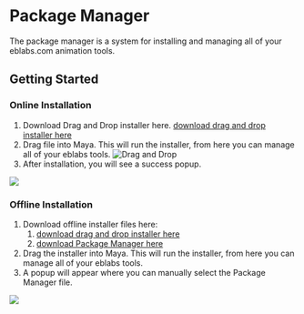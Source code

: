 
# Package Manager
The package manager is a system for installing and managing all of your eblabs.com animation tools. 
## Getting Started

### Online Installation

 1. Download Drag and Drop installer here. [download drag and drop installer here](https://raw.githubusercontent.com/eblabs/eblabs_docs/master/Installer/eblabs_drag_drop_install.py)
2. Drag file into Maya. This will run the installer, from here you can manage all of your eblabs tools.
![Drag and Drop](https://raw.githubusercontent.com/eblabs/eblabs_docs/master/docs/PackageManager/eblabsPackageManager_installer.gif)
3. After installation, you will see a success popup. 

![](https://raw.githubusercontent.com/eblabs/eblabs_docs/master/docs/PackageManager/eblabsPackageManager_installer_success.png)


### Offline Installation
1. Download offline installer files here:
    1. [download drag and drop installer here](https://raw.githubusercontent.com/eblabs/eblabs_docs/master/Installer/eblabs_drag_drop_install.py)
    2. [download Package Manager here](https://github.com/eblabs/eblabs_docs/raw/master/Installer/eblabs_PackageManager_0.0.zip)
2. Drag the installer into Maya. This will run the installer, from here you can manage all of your eblabs tools.
3. A popup will appear where you can manually select the Package Manager file. 

![](https://raw.githubusercontent.com/eblabs/eblabs_docs/master/docs/PackageManager/eblabsPackageManager_installer_offline.png)
